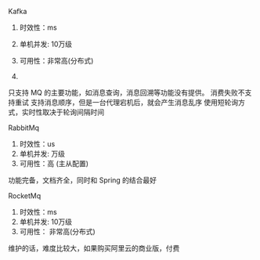 
Kafka

1. 时效性：ms
2. 单机并发: 10万级
3. 可用性：非常高(分布式)

3. 
只支持 MQ 的主要功能，如消息查询，消息回溯等功能没有提供。
消费失败不支持重试
支持消息顺序，但是一台代理宕机后，就会产生消息乱序
使用短轮询方式，实时性取决于轮询间隔时间






RabbitMq

1. 时效性：us
2. 单机并发: 万级
3. 可用性：高 (主从配置)

功能完备，文档齐全，同时和 Spring 的结合最好





RocketMq

1. 时效性：ms
2. 单机并发: 10万级
3. 可用性： 非常高(分布式)

维护的话，难度比较大，如果购买阿里云的商业版，付费

